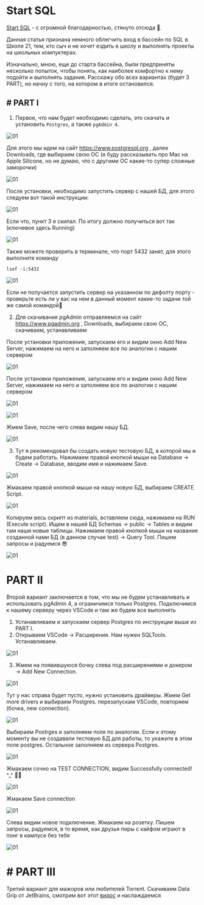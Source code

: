# Start SQL

[Start SQL](https://veiled-danthus-b1e.notion.site/start-SQL-693adb43e83547589c3f98c4629dd07b) - с огромной благодарностью, стянуто отсюда 🙂.

Данная статья признана немного облегчить вход в бассейн по SQL в Школе 21, тем, кто сыч и не хочет ездить в школу и выполнять проекты на школьных компуктерах. 

Изначально, мною, еще до старта бассейна, были предприняты несколько попыток, чтобы понять, как наиболее комфортно к нему подойти и выполнять задания. Расскажу обо всех вариантах (будет 3 PART), но начну с того, на котором в итоге остановился.

## # PART I

1. Первое, что нам будет необходимо сделать, это скачать и установить `Postgres`, а также `pgAdmin 4`.

![01](/S21_SQL_Bootcamp/img/S_01.png)

Для этого мы идем на сайт https://www.postgresql.org , далее Downloads, где выбираем свою ОС (я буду рассказывать про Mac на Apple Silicone, но не думаю, что с другими ОС какие-то супер сложные заморочки)

![01](/S21_SQL_Bootcamp/img/S_02.png)

После установки, необходимо запустить сервер с нашей БД, для этого следуем вот такой инструкции:

![01](/S21_SQL_Bootcamp/img/S_03.png)

Если что, пункт 3 я скипал. По итогу должно получиться вот так (ключевое здесь Running)

![01](/S21_SQL_Bootcamp/img/S_04.png)

Также можете проверить в терминале, что порт 5432 занят, для этого выполните команду

```
lsof -i:5432
```

![01](/S21_SQL_Bootcamp/img/S_05.png)

Если не получается запустить сервер на указанном по дефолту порту - проверьте есть ли у вас на нем в данный момент какие-то задачи той же самой командой🙂

2. Для скачивания pgAdmin отправляемся на сайт https://www.pgadmin.org , Downloads, выбираем свою ОС, скачиваем, устанавливаем

После установки приложения, запускаем его и видим окно Add New Server, нажимаем на него и заполняем все по аналогии с нашим сервером

![01](/S21_SQL_Bootcamp/img/S_06.png)

После установки приложения, запускаем его и видим окно Add New Server, нажимаем на него и заполняем все по аналогии с нашим сервером

![01](/S21_SQL_Bootcamp/img/S_07.png)

![01](/S21_SQL_Bootcamp/img/S_08.png)

Жмем Save, после чего слева видим нашу БД. 

![01](/S21_SQL_Bootcamp/img/S_09.png)

3. Тут я рекомендовал бы создать новую тестовую БД, в которой мы и будем работать. Нажимаем правой кнопкой мыши на Database → Create → Database, вводим имя и нажимаем Save.

![01](/S21_SQL_Bootcamp/img/S_10.png)

Жмакаем правой кнопкой мыши на нашу новую БД, выбираем CREATE Script.

![01](/S21_SQL_Bootcamp/img/S_11.png)

Копируем весь скрипт из materials, вставляем сюда, нажимаем на RUN (Execute script). Ищем в нашей БД Schemas → public → Tables и видим там наши новые таблицы. Нажимаем правой кнопкой мыши на название созданной нами БД (в данном случае test) → Query Tool. Пишем запросы и радуемся 😎

![01](/S21_SQL_Bootcamp/img/S_12.png)

# PART II

Второй вариант заключается в том, что мы не будем устанавливать и использовать pgAdmin 4, а ограничимся только Postgres. Подключимся к нашему серверу через VSCode и там же будем все выполнять

1. Устанавливаем и запускаем сервер Postgres по инструкции выше из PART I.
2. Открываем VSCode → Расширения. Нам нужен SQLTools. Устанавливаем.

![01](/S21_SQL_Bootcamp/img/S_13.png)

3. Жмем на появившуюся бочку слева под расширениями и докером → Add New Connection. 

![01](/S21_SQL_Bootcamp/img/S_14.png)

Тут у нас справа будет пусто, нужно установить драйверы. Жмем Get more drivers и выбираем Postgres. перезапускам VSCode, повторяем (бочка, new connection).

![01](/S21_SQL_Bootcamp/img/S_15.png)

Выбираем Postrges и заполняем поля по аналогии. Если к этому моменту вы не создавали тестовую БД для работы, то укажите в этом поле postgres. Остальное заполняем из сервера Postgres.

![01](/S21_SQL_Bootcamp/img/S_16.png)

Жмакаем сочно на TEST CONNECTION, видим Successfully connected! ^_^  🙏🏻

![01](/S21_SQL_Bootcamp/img/S_17.png)

Жмакаем Save connection 

![01](/S21_SQL_Bootcamp/img/S_18.png)

Слева видим новое подключение. Жмакаем на розетку. Пишем запросы, радуемся, в то время, как друзья пиры с кайфом играют в понг в кампусе без тебя 

![01](/S21_SQL_Bootcamp/img/S_19.png)

# # PART III

Третий вариант для мажоров или любителей Torrent. Скачиваем Data Grip от JetBrains, смотрим вот этот [видос](https://www.youtube.com/watch?v=w6aMlqFy78I&t=1083s) и наслаждаемся